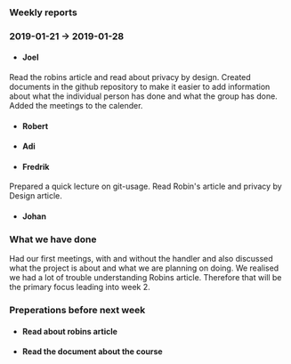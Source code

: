 ### Weekly reports
### 2019-01-21 -> 2019-01-28

* #### Joel
Read the robins article and read about privacy by design. Created documents in the github repository to make it easier to add information about what the individual person has done and what the group has done. Added the meetings to the calender. 

* #### Robert

* #### Adi

* #### Fredrik
Prepared a quick lecture on git-usage. Read Robin's article and privacy by Design article.
* #### Johan

### What we have done
Had our first meetings, with and without the handler and also discussed what
the project is about and what we are planning on doing.
We realised we had a lot of trouble understanding Robins article. Therefore that will be the primary focus leading into week 2.
### Preperations before next week
* #### Read about robins article
* #### Read the document about the course
